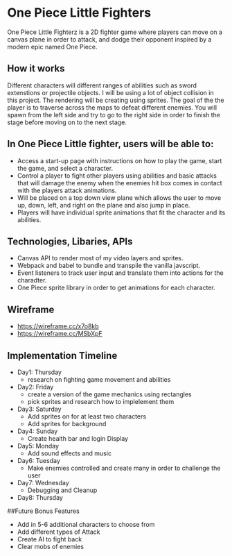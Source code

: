 # One Piece Little Fighters


One Piece Little Fighterz is a 2D fighter game where players can move on a canvas plane in order to attack, and dodge their opponent inspired by a modern epic named One Piece.




## How it works

Different characters will different ranges of abilities such as sword extenstions or projectile objects. I will be using a lot of object collision in this project. The rendering will be creating using sprites. The goal of the the player is to traverse across the maps to defeat different enemies. You will spawn from the left side and try to go to the right side in order to finish the stage before moving on to the next stage.

## In One Piece Little fighter, users will be able to:

- Access a start-up page with instructions on how to play the game, start the game, and select a character.
- Control a player to fight other players using abilities and basic attacks that will damage the enemy when the enemies hit box comes in contact with the players attack animations.
- Will be placed on a top down view plane which allows the user to move up, down, left, and right on the plane and also jump in place.
- Players will have individual sprite animations that fit the character and its abilities. 


## Technologies, Libaries, APIs

- Canvas API to render most of my video layers and sprites.
- Webpack and babel to bundle and transpile the vanilla javscript.
- Event listeners to track user input and translate them into actions for the charadter.
- One Piece sprite library in order to get animations for each character.


## Wireframe 
- https://wireframe.cc/x7o8kb
- https://wireframe.cc/MSbXpF


## Implementation Timeline

- Day1: Thursday
    - research on fighting game movement and abilities
- Day2: Friday
    - create a version of the game mechanics using rectangles
    - pick sprites and research how to implelement them
- Day3: Saturday
    - Add sprites on for at least two characters
    - Add sprites for background
- Day4: Sunday
    - Create health bar and login Display
- Day5: Monday
    - Add sound effects and music 
- Day6: Tuesday
    - Make enemies controlled and create many in order to challenge the user
- Day7: Wednesday
    - Debugging and Cleanup
- Day8: Thursday


##Future Bonus Features
- Add in 5-6 additional characters to choose from
- Add different types of Attack
- Create AI to fight back
- Clear mobs of enemies







